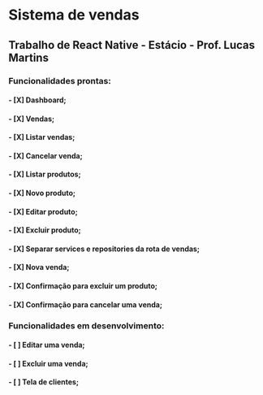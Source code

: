 # Sistema de vendas

## Trabalho de React Native - Estácio - Prof. Lucas Martins

### Funcionalidades prontas: 
  #### - [X] Dashboard;
  #### - [X] Vendas;
  #### - [X] Listar vendas;
  #### - [X] Cancelar venda;
  #### - [X] Listar produtos;
  #### - [X] Novo produto;
  #### - [X] Editar produto;
  #### - [X] Excluir produto;
  #### - [X] Separar services e repositories da rota de vendas;
  #### - [X] Nova venda;
  #### - [X] Confirmação para excluir um produto;
  #### - [X] Confirmação para cancelar uma venda;

### Funcionalidades em desenvolvimento:
  #### - [ ] Editar uma venda;
  #### - [ ] Excluir uma venda;
  #### - [ ] Tela de clientes;